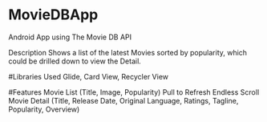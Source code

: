 # MovieDBApp
Android App using The Movie DB API

Description
Shows a list of the latest Movies sorted by popularity, which could be drilled down to view the Detail.

#Libraries Used
Glide, Card View, Recycler View

#Features
Movie List (Title, Image, Popularity)
Pull to Refresh
Endless Scroll
Movie Detail (Title, Release Date, Original Language, Ratings, Tagline, Popularity, Overview)
